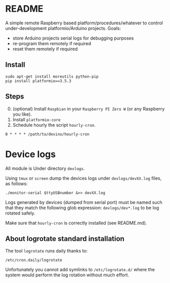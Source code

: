 # README

A simple remote Raspberry based platform/procedures/whatever to control under-development platformio/Arduino projects. Goals:

- store Arduino projects serial logs for debugging purposes
- re-program them remotely if required
- reset them remotely if required

## Install

```
sudo apt-get install moreutils python-pip
pip install platformio==3.5.3

```

## Steps

0. (optional) Install `Raspbian` in your `Raspberry PI Zero W` (or any Raspberry you like).
1. Install `platformio-core`
2. Schedule hourly the script `hourly-cron`.
```
0 * * * * /path/to/devino/hourly-cron
```

# Device logs

All module is Under directory `devlogs`.

Using `tmux` or `screen` dump the devices logs under `devlogs/devXX.log` files, as follows:

```
./monitor-serial $ttyUSBnumber &>> devXX.log
```

Logs generated by devices (dumped from serial port) must be named such that they match the following glob expression: `devlogs/dev*.log` to be log rotated safely.

Make sure that `hourly-cron` is correctly installed (see README.md).

## About logrotate standard installation 

The tool `logrotate` runs daily thanks to:

```
/etc/cron.daily/logrotate
```

Unfortunately you cannot add symlinks to `/etc/logrotate.d/` where the system would perform the log rotation without much effort.

